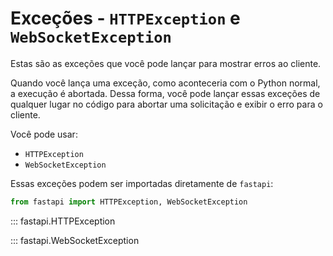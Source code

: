 # Exceções - `HTTPException` e `WebSocketException`

Estas são as exceções que você pode lançar para mostrar erros ao cliente.

Quando você lança uma exceção, como aconteceria com o Python normal, a execução é abortada. Dessa forma, você pode lançar essas exceções de qualquer lugar no código para abortar uma solicitação e exibir o erro para o cliente.

Você pode usar:

* `HTTPException`
* `WebSocketException`

Essas exceções podem ser importadas diretamente de `fastapi`:

```python
from fastapi import HTTPException, WebSocketException
```

::: fastapi.HTTPException

::: fastapi.WebSocketException
